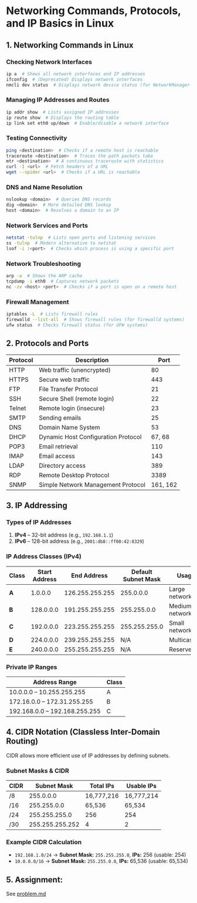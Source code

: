 # Networking Commands, Protocols, and IP Basics in Linux

## 1. Networking Commands in Linux

### Checking Network Interfaces

```sh
ip a  # Shows all network interfaces and IP addresses
ifconfig  # (Deprecated) Displays network interfaces
nmcli dev status  # Displays network device status (for NetworkManager-based systems)
```

### Managing IP Addresses and Routes

```sh
ip addr show  # Lists assigned IP addresses
ip route show  # Displays the routing table
ip link set eth0 up/down  # Enable/disable a network interface
```

### Testing Connectivity

```sh
ping <destination>  # Checks if a remote host is reachable
traceroute <destination>  # Traces the path packets take
mtr <destination>  # A continuous traceroute with statistics
curl -I <url>  # Fetch headers of a URL
wget --spider <url>  # Checks if a URL is reachable
```

### DNS and Name Resolution

```sh
nslookup <domain>  # Queries DNS records
dig <domain>  # More detailed DNS lookup
host <domain>  # Resolves a domain to an IP
```

### Network Services and Ports

```sh
netstat -tulnp  # Lists open ports and listening services
ss -tulnp  # Modern alternative to netstat
lsof -i :<port>  # Checks which process is using a specific port
```

### Network Troubleshooting

```sh
arp -a  # Shows the ARP cache
tcpdump -i eth0  # Captures network packets
nc -zv <host> <port>  # Checks if a port is open on a remote host
```

### Firewall Management

```sh
iptables -L  # Lists firewall rules
firewalld --list-all  # Shows firewall rules (for firewalld systems)
ufw status  # Checks firewall status (for UFW systems)
```

## 2. Protocols and Ports

| Protocol | Description                         | Port     |
| -------- | ----------------------------------- | -------- |
| HTTP     | Web traffic (unencrypted)           | 80       |
| HTTPS    | Secure web traffic                  | 443      |
| FTP      | File Transfer Protocol              | 21       |
| SSH      | Secure Shell (remote login)         | 22       |
| Telnet   | Remote login (insecure)             | 23       |
| SMTP     | Sending emails                      | 25       |
| DNS      | Domain Name System                  | 53       |
| DHCP     | Dynamic Host Configuration Protocol | 67, 68   |
| POP3     | Email retrieval                     | 110      |
| IMAP     | Email access                        | 143      |
| LDAP     | Directory access                    | 389      |
| RDP      | Remote Desktop Protocol             | 3389     |
| SNMP     | Simple Network Management Protocol  | 161, 162 |

## 3. IP Addressing

### Types of IP Addresses

1. **IPv4** – 32-bit address (e.g., `192.168.1.1`)
2. **IPv6** – 128-bit address (e.g., `2001:db8::ff00:42:8329`)

### IP Address Classes (IPv4)

| Class | Start Address | End Address     | Default Subnet Mask | Usage           |
| ----- | ------------- | --------------- | ------------------- | --------------- |
| **A** | 1.0.0.0       | 126.255.255.255 | 255.0.0.0           | Large networks  |
| **B** | 128.0.0.0     | 191.255.255.255 | 255.255.0.0         | Medium networks |
| **C** | 192.0.0.0     | 223.255.255.255 | 255.255.255.0       | Small networks  |
| **D** | 224.0.0.0     | 239.255.255.255 | N/A                 | Multicasting    |
| **E** | 240.0.0.0     | 255.255.255.255 | N/A                 | Reserved        |

### Private IP Ranges

| Address Range                 | Class |
| ----------------------------- | ----- |
| 10.0.0.0 – 10.255.255.255     | A     |
| 172.16.0.0 – 172.31.255.255   | B     |
| 192.168.0.0 – 192.168.255.255 | C     |

## 4. CIDR Notation (Classless Inter-Domain Routing)

CIDR allows more efficient use of IP addresses by defining subnets.

### Subnet Masks & CIDR

| CIDR | Subnet Mask     | Total IPs  | Usable IPs |
| ---- | --------------- | ---------- | ---------- |
| /8   | 255.0.0.0       | 16,777,216 | 16,777,214 |
| /16  | 255.255.0.0     | 65,536     | 65,534     |
| /24  | 255.255.255.0   | 256        | 254        |
| /30  | 255.255.255.252 | 4          | 2          |

### Example CIDR Calculation

- `192.168.1.0/24` → **Subnet Mask:** `255.255.255.0`, **IPs:** 256 (usable: 254)
- `10.0.0.0/16` → **Subnet Mask:** `255.255.0.0`, **IPs:** 65,536 (usable: 65,534)

## 5. Assignment: 
See [problem.md](./assignments/2/problem.md)